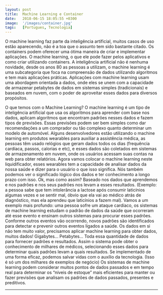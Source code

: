 ```yaml
---
layout: post
title:  Machine Learning e Container
date:   2018-06-15 18:05:55 +0300
image:  '/images/container.jpg'
tags:   [Portugues, Tecnologia]
---
```


O machine learning faz parte da inteligência artificial, muitos casos de uso estão aparecendo, não é a toa que o assunto tem sido bastante citado. Os containers podem oferecer uma ótima maneira de criar e implementar aplicações. O machine learning, o que ele pode fazer pelos aplicativos e como criar utilizando containers.
A inteligência artificial não é nenhuma novidade, desde os anos 80 as pessoas a utilizam, o machine learning é uma subcategoria que foca na compreensão de dados utilizando algoritmos e tem mais aplicações práticas. Aplicações com machine learning usam uma abordagem orientada a dados, onde eles se unem com a capacidade de armazenar petabytes de dados em sistemas simples (tradicionais) e baseados em nuvem, com o poder de aproveitar esses dados para diversos propósitos.

O que temos com o Machine Learning? O machine learning é um tipo de inteligência artificial que usa os algoritmos para aprender com base nos dados, aplicam algoritmos que encontram padrões nesses dados e fazem tipos de previsões. Essas previsões podem ser bem simples como dar recomendações a um comprador ou tão complexo quanto determinar um modelo de automóvel.
Alguns desenvolvedores estão utilizando o machine learning em produtos wearables para auxiliar a assistência médica, as pessoas têm usado relógios que geram dados todos os dias (frequência cardíaca, passos, calorias e etc), e esses dados são coletados em sistemas de armazenamento em nuvem, onde os usuários acessam suas contas na web para obter relatórios.
Agora vamos colocar o machine learning neste liquidificador, esses wearables tem a capacidade de analisar dados da nossa saúde e dizer para o usuário o que isso significa. Nós também podemos ver o significado lógico dos dados e ter conhecimento a longo prazo com isso. Ok, mas como assim? Baseado nos dados que aprendemos e nos padrões e nos seus padrões nos levam a esses resultados. (Exemplo: a pessoa sabe que tem intolerância a lactose após consumir laticínios algumas vezes e se sentir mal, óbvio que ela vai ao médico atrás de diagnóstico, mas ela aprendeu que laticínios a fazem mal).
Vamos a um exemplo mais profundo: uma pessoa sofre um ataque cardíaco, os sistemas de machine learning estudam o padrão de dados da saúde que ocorreram até esse evento e ensinam outros sistemas para procurar esses padrões. Conforme outros eventos vão ocorrendo, novos padrões são identificados para detectar e prevenir outros eventos ligados a saúde. 
Os dados em si não tem muito valor, precisamos aplicar machine learning para obter dados, muitos dados! Gigabytes… Petabytes… Toda essa quantidade de dados para fornecer padrões e resultados. Assim o sistema pode obter o conhecimento de milhares de médicos, selecionando esses dados para determinar quais padrões levam a quais resultados. Se implementado de uma forma eficaz, podemos salvar vidas com o auxílio da tecnologia. (Isso é só um dos milhares de exemplos de negócio) 
Os sistemas de machine learning podem considerar muitos pontos de dados passados e em tempo real para determinar os “níveis de estoque” mais eficientes para manter ou fazer previsões que analisam os padrões de dados passados, presentes e preditivos. 

***
